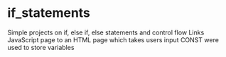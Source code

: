 # if_statements
Simple projects on if, else if, else statements and control flow
Links JavaScript page to an HTML page which takes users input
CONST were used to store variables
